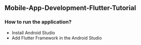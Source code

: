 ## Mobile-App-Development-Flutter-Tutorial

### How to run the application?
- Install Android Studio 
- Add Flutter Framework in the Android Studio
